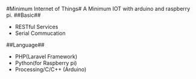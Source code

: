 #Minimum Internet of Things#
A Minimum IOT with arduino and raspberry pi.
##Basic##

- RESTful Services
- Serial Commucation

##Language##
- PHP(Laravel Framework)
- Python(for Raspberry pi)
- Processing/C/C++ (Arduino)
